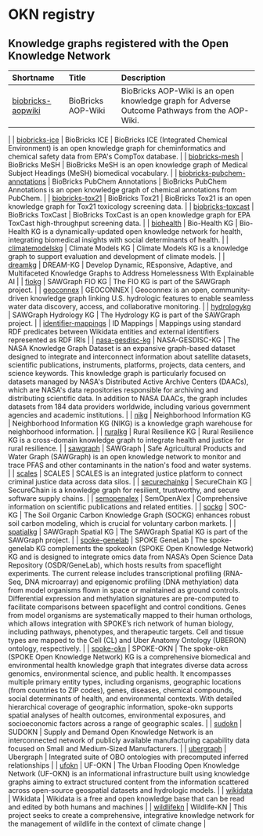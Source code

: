 
# OKN registry

## Knowledge graphs registered with the Open Knowledge Network

| Shortname | Title | Description |
| :-------- | :---- | :---------- |
| [biobricks-aopwiki](kgs/biobricks-aopwiki/) | BioBricks AOP-Wiki | BioBricks AOP-Wiki is an open knowledge graph for Adverse Outcome Pathways from the AOP-Wiki.
 |
| [biobricks-ice](kgs/biobricks-ice/) | BioBricks ICE | BioBricks ICE (Integrated Chemical Environment) is an open knowledge graph for cheminformatics and chemical safety data from EPA's CompTox database.
 |
| [biobricks-mesh](kgs/biobricks-mesh/) | BioBricks MeSH | BioBricks MeSH is an open knowledge graph of Medical Subject Headings (MeSH) biomedical vocabulary.
 |
| [biobricks-pubchem-annotations](kgs/biobricks-pubchem-annotations/) | BioBricks PubChem Annotations | BioBricks PubChem Annotations is an open knowledge graph of chemical annotations from PubChem.
 |
| [biobricks-tox21](kgs/biobricks-tox21/) | BioBricks Tox21 | BioBricks Tox21 is an open knowledge graph for Tox21 toxicology screening data.
 |
| [biobricks-toxcast](kgs/biobricks-toxcast/) | BioBricks ToxCast | BioBricks ToxCast is an open knowledge graph for EPA ToxCast high-throughput screening data.
 |
| [biohealth](kgs/biohealth/) | Bio-Health KG | Bio-Health KG is a dynamically-updated open knowledge network for health, integrating biomedical insights with social determinants of health. |
| [climatemodelskg](kgs/climatemodelskg/) | Climate Models KG | Climate Models KG is a knowledge graph to support evaluation and development of climate models. |
| [dreamkg](kgs/dreamkg/) | DREAM-KG | Develop Dynamic, REsponsive, Adaptive, and Multifaceted Knowledge Graphs to Address Homelessness With Explainable AI |
| [fiokg](kgs/fiokg/) | SAWGraph FIO KG | The FIO KG is part of the SAWGraph project. |
| [geoconnex](kgs/geoconnex/) | GEOCONNEX | Geoconnex is an open, community-driven knowledge graph linking U.S. hydrologic features to enable seamless water data discovery, access, and collaborative monitoring. |
| [hydrologykg](kgs/hydrologykg/) | SAWGraph Hydrology KG | The Hydrology KG is part of the SAWGraph project. |
| [identifier-mappings](kgs/identifier-mappings/) | ID Mappings | Mappings using standard RDF predicates between Wikidata entities and external identifiers represented as RDF IRIs |
| [nasa-gesdisc-kg](kgs/nasa-gesdisc-kg/) | NASA-GESDISC-KG | The NASA Knowledge Graph Dataset is an expansive graph-based dataset designed to integrate and interconnect information about satellite datasets, scientific publications, instruments, platforms, projects, data centers, and science keywords. This knowledge graph is particularly focused on datasets managed by NASA's Distributed Active Archive Centers (DAACs), which are NASA's data repositories responsible for archiving and distributing scientific data. In addition to NASA DAACs, the graph includes datasets from 184 data providers worldwide, including various government agencies and academic institutions. |
| [nikg](kgs/nikg/) | Neighborhood Information KG | Neighborhood Information KG (NIKG) is a knowledge graph warehouse for neighborhood information. |
| [ruralkg](kgs/ruralkg/) | Rural Resilience KG | Rural Resilience KG is a cross-domain knowledge graph to integrate health and justice for rural resilience. |
| [sawgraph](kgs/sawgraph/) | SAWGraph | Safe Agricultural Products and Water Graph (SAWGraph) is an open knowledge network to monitor and trace PFAS and other contaminants in the nation's food and water systems. |
| [scales](kgs/scales/) | SCALES | SCALES is an integrated justice platform to connect criminal justice data across data silos. |
| [securechainkg](kgs/securechainkg/) | SecureChain KG | SecureChain is a knowledge graph for resilient, trustworthy, and secure software supply chains. |
| [semopenalex](kgs/semopenalex/) | SemOpenAlex | Comprehensive information on scientific publications and related entities. |
| [sockg](kgs/sockg/) | SOC-KG | The Soil Organic Carbon Knowledge Graph (SOCKG) enhances robust soil carbon modeling, which is crucial for voluntary carbon markets. |
| [spatialkg](kgs/spatialkg/) | SAWGraph Spatial KG | The SAWGraph Spatial KG is part of the SAWGraph project. |
| [spoke-genelab](kgs/spoke-genelab/) | SPOKE GeneLab | The spoke-genelab KG complements the spokeokn (SPOKE Open Knowledge Network) KG and is designed to integrate omics data from NASA’s Open Science Data Repository (OSDR/GeneLab), which hosts results from spaceflight experiments. The current release includes transcriptional profiling (RNA-Seq, DNA microarray) and epigenomic profiling (DNA methylation) data from model organisms flown in space or maintained as ground controls. Differential expression and methylation signatures are pre-computed to facilitate comparisons between spaceflight and control conditions. Genes from model organisms are systematically mapped to their human orthologs, which allows integration with SPOKE’s rich network of human biology, including pathways, phenotypes, and therapeutic targets. Cell and tissue types are mapped to the Cell (CL) and Uber Anatomy Ontology (UBERON) ontology, respectively. |
| [spoke-okn](kgs/spoke-okn/) | SPOKE-OKN | The spoke-okn (SPOKE Open Knowledge Network) KG is a comprehensive biomedical and environmental health knowledge graph that integrates diverse data across genomics, environmental science, and public health. It encompasses multiple primary entity types, including organisms, geographic locations (from countries to ZIP codes), genes, diseases, chemical compounds, social determinants of health, and environmental contexts. With detailed hierarchical coverage of geographic information, spoke-okn supports spatial analyses of health outcomes, environmental exposures, and socioeconomic factors across a range of geographic scales. |
| [sudokn](kgs/sudokn/) | SUDOKN | Supply and Demand Open Knowledge Network is an interconnected network of publicly available manufacturing capability data focused on Small and Medium-Sized Manufacturers. |
| [ubergraph](kgs/ubergraph/) | Ubergraph | Integrated suite of OBO ontologies with precomputed inferred relationships |
| [ufokn](kgs/ufokn/) | UF-OKN | The Urban Flooding Open Knowledge Network (UF-OKN) is an informational infrastructure built using knowledge graphs aiming to extract structured content from the information scattered across open-source geospatial datasets and hydrologic models. |
| [wikidata](kgs/wikidata/) | Wikidata | Wikidata is a free and open knowledge base that can be read and edited by both humans and machines |
| [wildlifekn](kgs/wildlifekn/) | Wildlife-KN | This project seeks to create a comprehensive, integrative knowledge network for the management of wildlife in the context of climate change |
